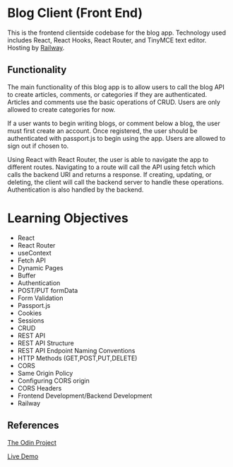 # Blog Client (Front End)

This is the frontend clientside codebase for the blog app. Technology used includes React, React Hooks, React Router, and TinyMCE text editor. Hosting by [Railway](https://railway.app). 

## Functionality

The main functionality of this blog app is to allow users to call the blog API to create articles, comments, or categories if they are authenticated. Articles and comments use the basic operations of CRUD. Users are only allowed to create categories for now. 

If a user wants to begin writing blogs, or comment below a blog, the user must first create an account. Once registered, the user should be authenticated with passport.js to begin using the app. Users are allowed to sign out if chosen to.

Using React with React Router, the user is able to navigate the app to different routes. Navigating to a route will call the API using fetch which calls the backend URI and returns a response. If creating, updating, or deleting, the client will call the backend server to handle these operations. Authentication is also handled by the backend. 

# Learning Objectives

- React
- React Router
- useContext
- Fetch API 
- Dynamic Pages
- Buffer 
- Authentication
- POST/PUT formData
- Form Validation
- Passport.js
- Cookies
- Sessions
- CRUD
- REST API
- REST API Structure
- REST API Endpoint Naming Conventions
- HTTP Methods (GET,POST,PUT,DELETE)
- CORS
- Same Origin Policy
- Configuring CORS origin
- CORS Headers
- Frontend Development/Backend Development
- Railway

## References

[The Odin Project](https://www.theodinproject.com/lessons/nodejs-blog-api)

[Live Demo](https://alex-lvl.github.io/blog-react/)